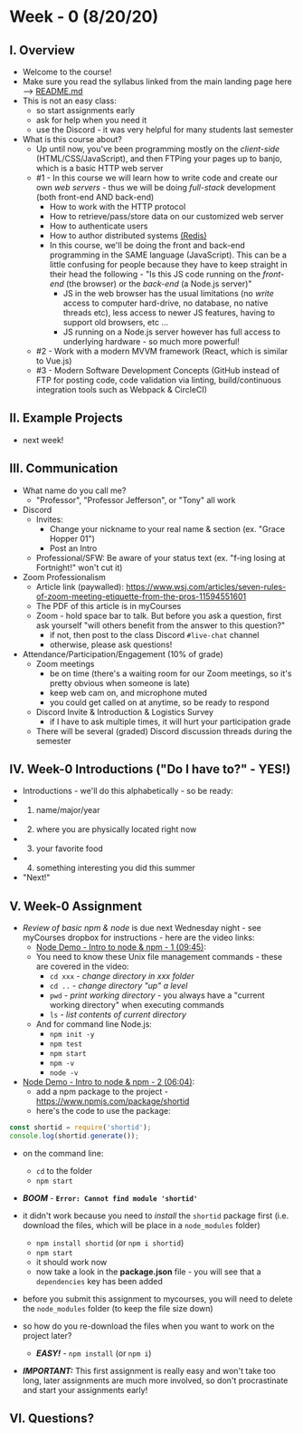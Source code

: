 # Week - 0 (8/20/20)

## I. Overview
- Welcome to the course!
- Make sure you read the syllabus linked from the main landing page here --> [README.md](../README.md) 
- This is not an easy class:
  - so start assignments early
  - ask for help when you need it
  - use the Discord - it was very helpful for many students last semester
- What is this course about?
  - Up until now, you've been programming mostly on the *client-side* (HTML/CSS/JavaScript), and then FTPing your pages up to banjo, which is a basic HTTP web server
  - #1 - In this course we will learn how to write code and create our own *web servers* - thus we will be doing *full-stack* development (both front-end AND back-end)
    - How to work with the HTTP protocol
    - How to retrieve/pass/store data on our customized web server
    - How to authenticate users
    - How to author distributed systems [(Redis)](https://redis.io/)
    - In this course, we'll be doing the front and back-end programming in the SAME language (JavaScript). This can be a little confusing for people because they have to keep straight in their head the following - "Is this JS code running on the *front-end* (the browser) or the *back-end* (a Node.js server)"
      - JS in the web browser has the usual limitations (no *write* access to computer hard-drive, no database, no native threads etc), less access to newer JS features, having to support old browsers, etc ...
      - JS running on a Node.js server however has full access to underlying hardware - so much more powerful!
  - #2 - Work with a modern MVVM framework (React, which is similar to Vue.js)
  - #3 - Modern Software Development Concepts (GitHub instead of FTP for posting code, code validation via linting, build/continuous integration tools such as Webpack & CircleCI)

## II. Example Projects
- next week!

## III. Communication

- What name do you call me?
  - "Professor", "Professor Jefferson", or "Tony" all work
- Discord
  - Invites:
    - Change your nickname to your real name & section (ex. "Grace Hopper 01")
    - Post an Intro
  - Professional/SFW: Be aware of your status text (ex. "f-ing losing at Fortnight!" won't cut it)
- Zoom Professionalism
    - Article link (paywalled): https://www.wsj.com/articles/seven-rules-of-zoom-meeting-etiquette-from-the-pros-11594551601
    - The PDF of this article is in myCourses
    - Zoom - hold space bar to talk. But before you ask a question, first ask yourself "will others benefit from the answer to this question?"
      - if not, then post to the class Discord `#live-chat` channel
      - otherwise, please ask questions! 
 - Attendance/Participation/Engagement (10% of grade)
   - Zoom meetings
     - be on time (there's a waiting room for our Zoom meetings, so it's pretty obvious when someone is late)
     - keep web cam on, and microphone muted
     - you could get called on at anytime, so be ready to respond 
   - Discord Invite & Introduction & Logistics Survey
     - if I have to ask multiple times, it will hurt your participation grade
   - There will be several (graded) Discord discussion threads during the semester
  

## IV. Week-0 Introductions ("Do I have to?" - YES!)
- Introductions - we'll do this alphabetically - so be ready:
 - 1) name/major/year
 - 2) where you are physically located right now
 - 3) your favorite food
 - 4) something interesting you did this summer
 - "Next!"
 
 
 ## V. Week-0 Assignment

- *Review of basic npm & node* is due next Wednesday night - see myCourses dropbox for instructions - here are the video links:
  - [Node Demo - Intro to node & npm - 1 (09:45)](https://video.rit.edu/Watch/430-intro-node-npm-1):
  - You need to know these Unix file management commands - these are covered in the video:
    - `cd xxx` - *change directory in xxx folder*
    - `cd ..` - *change directory "up" a level*
    - `pwd` - *print working directory* - you always have a "current working directory" when executing commands
    - `ls` - *list contents of current directory*
   - And for command line Node.js:
     - `npm init -y`
     - `npm test`
     - `npm start`
     - `npm -v`
     - `node -v`
- [Node Demo - Intro to node & npm - 2 (06:04)](https://video.rit.edu/Watch/430-intro-node-npm-2):
  - add a npm package to the project - https://www.npmjs.com/package/shortid
  - here's the code to use the package:
  
```js
const shortid = require('shortid');
console.log(shortid.generate());
```
  
- on the command line:
  - `cd` to the folder
  - `npm start`
- ***BOOM*** - **`Error: Cannot find module 'shortid'`**
- it didn't work because you need to *install* the `shortid` package first (i.e. download the files, which will be place in a `node_modules` folder) 
  - `npm install shortid` (or `npm i shortid`)
  - `npm start`
  - it should work now
  - now take a look in the **package.json** file - you will see that a `dependencies` key has been added
  
- before you submit this assignment to mycourses, you will need to delete the `node_modules` folder (to keep the file size down)
- so how do you re-download the files when you want to work on the project later?
  - ***EASY!*** - `npm install` (or `npm i`)
  
  
- ***IMPORTANT:*** This first assignment is really easy and won't take too long, later assignments are much more involved, so don't procrastinate and start your assignments early!
 

 ## VI. Questions?
